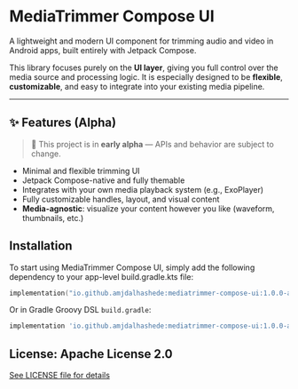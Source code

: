 # MediaTrimmer Compose UI

A lightweight and modern UI component for trimming audio and video in Android apps, built entirely with Jetpack Compose.

This library focuses purely on the **UI layer**, giving you full control over the media source and processing logic. It is especially designed to be **flexible**, **customizable**, and easy to integrate into your existing media pipeline.

---

## ✨ Features (Alpha)

> 🚧 This project is in **early alpha** — APIs and behavior are subject to change.

- Minimal and flexible trimming UI
- Jetpack Compose-native and fully themable
- Integrates with your own media playback system (e.g., ExoPlayer)
- Fully customizable handles, layout, and visual content
- **Media-agnostic**: visualize your content however you like (waveform, thumbnails, etc.)


## Installation

To start using MediaTrimmer Compose UI, simply add the following dependency to your app-level build.gradle.kts file:  
```kotlin
implementation("io.github.amjdalhashede:mediatrimmer-compose-ui:1.0.0-alpha3")
``` 

Or in Gradle Groovy DSL `build.gradle`:

```groovy
implementation 'io.github.amjdalhashede:mediatrimmer-compose-ui:1.0.0-alpha3'
```


## License: Apache License 2.0 
[See LICENSE file for details](./LICENSE)
